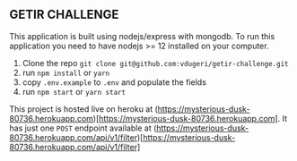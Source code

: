 ## GETIR CHALLENGE

This application is built using nodejs/express with mongodb. To run this application you need to have nodejs >= 12 installed on your computer.

1. Clone the repo `git clone git@github.com:vdugeri/getir-challenge.git`
2. run `npm install` or `yarn`
3. copy  `.env.example` to `.env` and populate the fields
4. run `npm start` or `yarn start` 

This project is hosted live on heroku at (https://mysterious-dusk-80736.herokuapp.com)[https://mysterious-dusk-80736.herokuapp.com]. It has just one `POST` endpoint available at (https://mysterious-dusk-80736.herokuapp.com/api/v1/filter)[https://mysterious-dusk-80736.herokuapp.com/api/v1/filter]